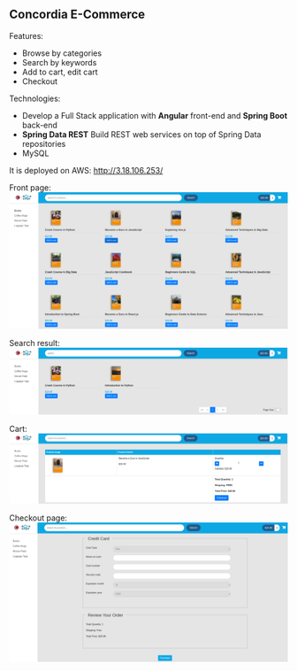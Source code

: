 ## Concordia E-Commerce

Features:
- Browse by categories
- Search by keywords
- Add to cart, edit cart
- Checkout

Technologies:
- Develop a Full Stack application with **Angular** front-end and **Spring Boot** back-end
- **Spring Data REST**
Build REST web services on top of Spring Data repositories
- MySQL


It is deployed on AWS: http://3.18.106.253/

Front page:
![alt](./screenshot/frontpage.png)

Search result:
![alt](./screenshot/searchResult.png)

Cart:
![alt](./screenshot/cart.png)

Checkout page:
![alt](./screenshot/checkoutPage.png)
